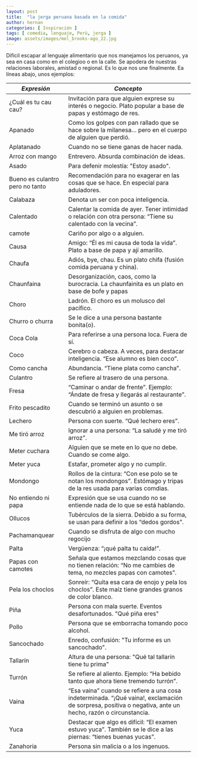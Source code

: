```yaml
---
layout: post
title:  "la jerga peruana basada en la comida"
author: hernan
categories: [ Inspiración ]
tags: [ comedia, lenguaje, Perú, jerga ]
image: assets/images/mel_brooks-ago_22.jpg
---
```

 
 Dificil escapar al lenguaje alimentario que nos manejamos los peruanos, ya sea en casa como en el colegioo o en la calle. Se apodera de nuestras relaciones laborales, amistad o regional. Es lo que nos une finalmente. 
 Ea líneas abajo, unos ejemplos:

   | *Expresión* | *Concepto* |
   |---|---|
   | ¿Cuál es tu cau cau? | Invitación para que alguien exprese su interés o negocio. Plato popular a base de papas y estómago de res. |
   | Apanado | Como los golpes con pan rallado que se hace sobre la milanesa… pero en el cuerpo de alguien que perdió. |
   | Aplatanado | Cuando no se tiene ganas de hacer nada. |
   | Arroz con mango | Entrevero. Absurda combinación de ideas. |
   | Asado | Para defenir molestía: "Estoy asado". |
   | Bueno es culantro pero no tanto | Recomendación para no exagerar en las cosas que se hace. En especial para aduladores. |
   | Calabaza | Denota un ser con poca inteligencia. |
   | Calentado | Calentar la comida de ayer. Tener intimidad o relación con otra persona: “Tiene su calentado con la vecina”. |
   | camote | Cariño por algo o a alguien. |
   | Causa | Amigo: “Él es mi causa de toda la vida”. Plato a base de papa y ají amarillo. |
   | Chaufa | Adiós, bye, chau. Es un plato chifa (fusión comida peruana y china). |
   | Chaunfaina | Desorganización, caos, como la burocracia. La chaunfainita es un plato en base de bofe y papas |
   | Choro | Ladrón. El choro es un molusco del pacífico. |
   | Churro o churra | Se le dice a una persona bastante bonita(o). |
   | Coca Cola | Para referirse a una persona loca. Fuera de sí. |
   | Coco | Cerebro o cabeza. A veces, para destacar inteligencia. “Ese alumno es bien coco”. |
   | Como cancha | Abundancia. “Tiene plata como cancha”. |
   | Culantro | Se refiere al trasero de una persona. |
   | Fresa | “Caminar o andar de frente”. Ejemplo: “Ándate de fresa y llegarás al restaurante”. |
   | Frito pescadito | Cuando se terminó un asunto o se descubrió a alguien en problemas. |
   | Lechero | Persona con suerte. “Qué lechero eres”. |
   | Me tiró arroz | Ignorar a una persona: “La saludé y me tiró arroz”. |
   | Meter cuchara | Alguien que se mete en lo que no debe. Cuando se come algo. |
   | Meter yuca | Estafar, prometer algo y no cumplir. |
   | Mondongo | Rollos de la cintura: “Con ese polo se te notan los mondongos”. Estómago y tripas de la res usada para varias comdias.  |
   | No entiendo ni papa | Expresión que se usa cuando no se entiende nada de lo que se está hablando. |
   | Ollucos | Tubérculos de la sierra. Debido a su forma, se usan para definir a los “dedos gordos”. |
   | Pachamanquear | Cuando se disfruta de algo con mucho regocijo |
   | Palta | Vergüenza: “¡qué palta tu caída!”. |
   | Papas con camotes | Señala que estamos mezclando cosas que no tienen relación: “No me cambies de tema, no mezcles papas con camotes”. |
   | Pela los choclos | Sonreír: “Quita esa cara de enojo y pela los choclos”. Este maíz tiene grandes granos de color blanco. |
   | Piña | Persona con mala suerte. Eventos desafortunados. "Qué piña eres" |
   | Pollo | Persona que se emborracha tomando poco alcohol.  |
   | Sancochado | Enredo, confusión: "Tu informe es un sancochado". |
   | Tallarín | Altura de una persona: "Qué tal tallarín tiene tu prima" |
   | Turrón | Se refiere al aliento. Ejemplo: “Ha bebido tanto que ahora tiene tremendo turrón”. |
   | Vaina | “Esa vaina” cuando se refiere a una cosa indeterminada. “¡Qué vaina!, exclamación de sorpresa, positiva o negativa, ante un hecho, razón o circunstancia. |
   | Yuca | Destacar que algo es difícil: “El examen estuvo yuca”. También se le dice a las piernas: “tienes buenas yucas”. |
   | Zanahoria | Persona sin malicia o a los ingenuos. |

